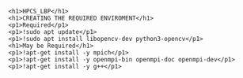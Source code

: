     <h1>HPCS_LBP</h1>
    <h1>CREATING THE REQUIRED ENVIROMENT</h1>
    <p1>Required</p1>
    <p1>!sudo apt update</p1>
    <p1>!sudo apt install libopencv-dev python3-opencv</p1>
    <h1>May be Required</h1>
    <p1>!apt-get install -y mpich</p1>
    <p1>!apt-get install -y openmpi-bin openmpi-doc openmpi-dev</p1>
    <p1>!apt-get install -y g++</p1>
